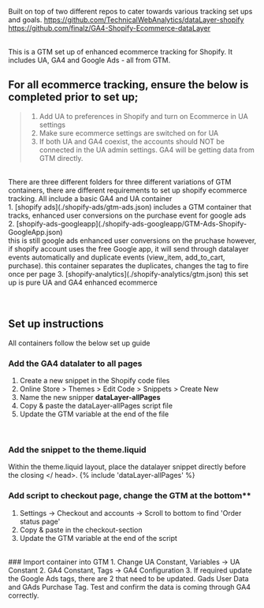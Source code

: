 Built on top of two different repos to cater towards various tracking set ups and goals.
https://github.com/TechnicalWebAnalytics/dataLayer-shopify <br>
https://github.com/finalz/GA4-Shopify-Ecommerce-dataLayer<br><br>

This is a GTM set up of enhanced ecommerce tracking for Shopify. 
It includes UA, GA4 and Google Ads - all from GTM. 
<br>

## For all ecommerce tracking, ensure the below is completed prior to set up;
> 1. Add UA to preferences in Shopify and turn on Ecommerce in UA settings
> 2. Make sure ecommerce settings are switched on for UA 
> 3. If both UA and GA4 coexist, the accounts should NOT be connected in the UA admin settings. GA4 will be getting data from GTM directly. 
<br>
There are three different folders for three different variations of GTM containers, there are different requirements to set up shopify ecommerce tracking. All include a basic GA4 and UA container<br>
1. [shopify ads](./shopify-ads/gtm-ads.json)
includes a GTM container that tracks, enhanced user conversions on the purchase event for google ads <br>
2. [shopify-ads-googleapp](./shopify-ads-googleapp/GTM-Ads-Shopify-GoogleApp.json)<br>
this is still google ads enhanced user conversions on the pruchase however, if shopify account uses the free Google app, it will send through datalayer events automatically and duplicate events (view_item, add_to_cart, purchase). this container separates the duplicates, changes the tag to fire once per page
3. [shopify-analytics](./shopify-analytics/gtm.json)
this set up is pure UA and GA4 enhanced ecommerce 
<Br><br><br>

## Set up instructions
All containers follow the below set up guide<br>
### Add the GA4 datalater to all pages
1. Create a new snippet in the Shopify code files
2. Online Store > Themes > Edit Code > Snippets > Create New
3. Name the new snipper **dataLayer-allPages**
5. Copy & paste the dataLayer-allPages script file 
5. Update the GTM variable at the end of the file
<Br>

### Add the snippet to the theme.liquid
Within the theme.liquid layout, place the datalayer snippet directly before the closing </ head>. 
{% include 'dataLayer-allPages' %}
  <Br>

### Add script to checkout page, change the GTM at the bottom** 
1. Settings -> Checkout and accounts -> Scroll to bottom to find 'Order status page'
2. Copy & paste in the checkout-section
3. Update the GTM variable at the end of the script
  <br>
### Import container into GTM
1. Change UA Constant, Variables -> UA Constant
2. GA4 Constant, Tags -> GA4 Configuration 
3. If required update the Google Ads tags, there are 2 that need to be updated. Gads User Data and GAds Purchase Tag. 
Test and confirm the data is coming through GA4 correctly. 
  
  

